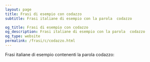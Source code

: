 ```yaml
---
layout: page
title: Frasi di esempio con codazzo 
subtitle: Frasi italiane di esempio con la parola  codazzo

og_title: Frasi di esempio con codazzo 
og_description: Frasi italiane di esempio con la parola  codazzo
og_type: website
permalink: /frasi/c/codazzo.html
---
```


Frasi italiane di esempio contenenti la parola codazzo:


